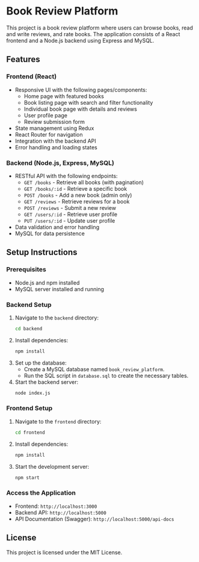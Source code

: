 # Book Review Platform

This project is a book review platform where users can browse books, read and write reviews, and rate books. The application consists of a React frontend and a Node.js backend using Express and MySQL.

## Features

### Frontend (React)
- Responsive UI with the following pages/components:
  - Home page with featured books
  - Book listing page with search and filter functionality
  - Individual book page with details and reviews
  - User profile page
  - Review submission form
- State management using Redux
- React Router for navigation
- Integration with the backend API
- Error handling and loading states

### Backend (Node.js, Express, MySQL)
- RESTful API with the following endpoints:
  - `GET /books` - Retrieve all books (with pagination)
  - `GET /books/:id` - Retrieve a specific book
  - `POST /books` - Add a new book (admin only)
  - `GET /reviews` - Retrieve reviews for a book
  - `POST /reviews` - Submit a new review
  - `GET /users/:id` - Retrieve user profile
  - `PUT /users/:id` - Update user profile
- Data validation and error handling
- MySQL for data persistence

## Setup Instructions

### Prerequisites
- Node.js and npm installed
- MySQL server installed and running

### Backend Setup
1. Navigate to the `backend` directory:
   ```bash
   cd backend
   ```
2. Install dependencies:
   ```bash
   npm install
   ```
3. Set up the database:
   - Create a MySQL database named `book_review_platform`.
   - Run the SQL script in `database.sql` to create the necessary tables.
4. Start the backend server:
   ```bash
   node index.js
   ```

### Frontend Setup
1. Navigate to the `frontend` directory:
   ```bash
   cd frontend
   ```
2. Install dependencies:
   ```bash
   npm install
   ```
3. Start the development server:
   ```bash
   npm start
   ```

### Access the Application
- Frontend: `http://localhost:3000`
- Backend API: `http://localhost:5000`
- API Documentation (Swagger): `http://localhost:5000/api-docs`

## License
This project is licensed under the MIT License.